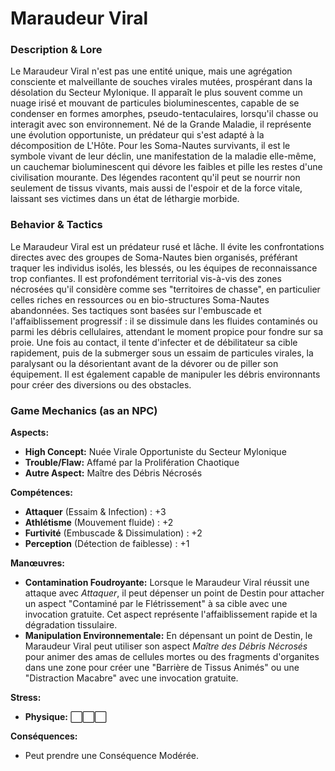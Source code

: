 # Maraudeur Viral

### Description & Lore
Le Maraudeur Viral n'est pas une entité unique, mais une agrégation consciente et malveillante de souches virales mutées, prospérant dans la désolation du Secteur Mylonique. Il apparaît le plus souvent comme un nuage irisé et mouvant de particules bioluminescentes, capable de se condenser en formes amorphes, pseudo-tentaculaires, lorsqu'il chasse ou interagit avec son environnement. Né de la Grande Maladie, il représente une évolution opportuniste, un prédateur qui s'est adapté à la décomposition de L'Hôte. Pour les Soma-Nautes survivants, il est le symbole vivant de leur déclin, une manifestation de la maladie elle-même, un cauchemar bioluminescent qui dévore les faibles et pille les restes d'une civilisation mourante. Des légendes racontent qu'il peut se nourrir non seulement de tissus vivants, mais aussi de l'espoir et de la force vitale, laissant ses victimes dans un état de léthargie morbide.

### Behavior & Tactics
Le Maraudeur Viral est un prédateur rusé et lâche. Il évite les confrontations directes avec des groupes de Soma-Nautes bien organisés, préférant traquer les individus isolés, les blessés, ou les équipes de reconnaissance trop confiantes. Il est profondément territorial vis-à-vis des zones nécrosées qu'il considère comme ses "territoires de chasse", en particulier celles riches en ressources ou en bio-structures Soma-Nautes abandonnées. Ses tactiques sont basées sur l'embuscade et l'affaiblissement progressif : il se dissimule dans les fluides contaminés ou parmi les débris cellulaires, attendant le moment propice pour fondre sur sa proie. Une fois au contact, il tente d'infecter et de débilitateur sa cible rapidement, puis de la submerger sous un essaim de particules virales, la paralysant ou la désorientant avant de la dévorer ou de piller son équipement. Il est également capable de manipuler les débris environnants pour créer des diversions ou des obstacles.

### Game Mechanics (as an NPC)

**Aspects:**
*   **High Concept:** Nuée Virale Opportuniste du Secteur Mylonique
*   **Trouble/Flaw:** Affamé par la Prolifération Chaotique
*   **Autre Aspect:** Maître des Débris Nécrosés

**Compétences:**
*   **Attaquer** (Essaim & Infection) : +3
*   **Athlétisme** (Mouvement fluide) : +2
*   **Furtivité** (Embuscade & Dissimulation) : +2
*   **Perception** (Détection de faiblesse) : +1

**Manœuvres:**
*   **Contamination Foudroyante:** Lorsque le Maraudeur Viral réussit une attaque avec *Attaquer*, il peut dépenser un point de Destin pour attacher un aspect "Contaminé par le Flétrissement" à sa cible avec une invocation gratuite. Cet aspect représente l'affaiblissement rapide et la dégradation tissulaire.
*   **Manipulation Environnementale:** En dépensant un point de Destin, le Maraudeur Viral peut utiliser son aspect *Maître des Débris Nécrosés* pour animer des amas de cellules mortes ou des fragments d'organites dans une zone pour créer une "Barrière de Tissus Animés" ou une "Distraction Macabre" avec une invocation gratuite.

**Stress:**
*   **Physique:** ⬜⬜⬜

**Conséquences:**
*   Peut prendre une Conséquence Modérée.